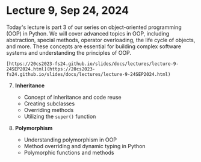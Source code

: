 # Lecture 9, Sep 24, 2024


Today's lecture is part 3 of our series on object-oriented programming (OOP) in Python.  We will cover advanced topics in OOP, including abstraction, special methods, operator overloading, the life cycle of objects, and more. These concepts are essential for building complex software systems and understanding the principles of OOP.


```{admonition} Lecture Slides
[https://20cs2023-fs24.github.io/slides/docs/lectures/lecture-9-24SEP2024.html](https://20cs2023-fs24.github.io/slides/docs/lectures/lecture-9-24SEP2024.html)
```


7. **Inheritance**
   - Concept of inheritance and code reuse
   - Creating subclasses
   - Overriding methods
   - Utilizing the `super()` function

8. **Polymorphism**
   - Understanding polymorphism in OOP
   - Method overriding and dynamic typing in Python
   - Polymorphic functions and methods
